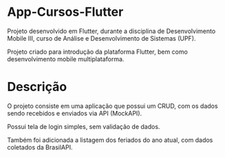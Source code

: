 # App-Cursos-Flutter

Projeto desenvolvido em Flutter, durante a disciplina de Desenvolvimento Mobile III, curso de Análise e Desenvolvimento de Sistemas (UPF).

Projeto criado para introdução da plataforma Flutter, bem como desenvolvimento mobile multiplataforma.

# Descrição

O projeto consiste em uma aplicação que possui um CRUD, com os dados sendo recebidos e enviados via API (MockAPI).

Possui tela de login simples, sem validação de dados.

Também foi adicionada a listagem dos feriados do ano atual, com dados coletados da BrasilAPI.
